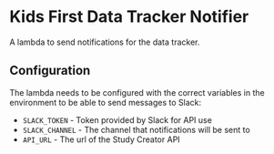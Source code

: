 Kids First Data Tracker Notifier
================================

A lambda to send notifications for the data tracker.


Configuration
-------------

The lambda needs to be configured with the correct variables in the environment
to be able to send messages to Slack:

- `SLACK_TOKEN` - Token provided by Slack for API use
- `SLACK_CHANNEL` - The channel that notifications will be sent to
- `API_URL` - The url of the Study Creator API
